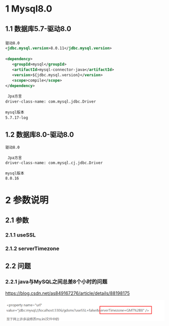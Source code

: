 # 1 **Mysql8.0**

## 1.1 **数据库5.7-驱动8.0**

### 

```xml
驱动8.0
<jdbc.mysql.version>8.0.11</jdbc.mysql.version>

<dependency>
   <groupId>mysql</groupId>
   <artifactId>mysql-connector-java</artifactId>
   <version>${jdbc.mysql.version}</version>
   <scope>compile</scope>
</dependency>

 Jpa方言
driver-class-name: com.mysql.jdbc.Driver

mysql版本
5.7.17-log
```



## 1.2 **数据库8.0-驱动8.0**

```
驱动8.0

 Jpa方言
driver-class-name: com.mysql.cj.jdbc.Driver

mysql版本
8.0.16
```

 

# 2 **参数说明**

## 2.1 **参数**

### 2.1.1 **useSSL**

 

 

### 2.1.2 **serverTimezone**

 

## 2.2 **问题**

### 2.2.1 **java与MySQL之间总差8个小时的问题**

https://blog.csdn.net/as849167276/article/details/88198175

![差8小时](./assets/差8小时.png)

 

 

 

 

 